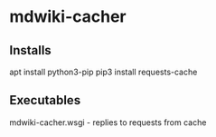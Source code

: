 # mdwiki-cacher

## Installs

apt install python3-pip
pip3 install requests-cache

## Executables

mdwiki-cacher.wsgi - replies to requests from cache

